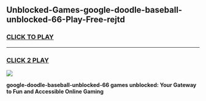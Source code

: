 
## Unblocked-Games-google-doodle-baseball-unblocked-66-Play-Free-rejtd
<h3>
<a href="https://premium76.site?title=google-doodle-baseball-unblocked-66&ref=20M">CLICK TO PLAY</a></h3>
<hr>

<h3>
<a href="https://premium76.site?title=google-doodle-baseball-unblocked-66&ref=20M">CLICK 2 PLAY</a>
  
</h3>

<a href="https://premium76.site?title=google-doodle-baseball-unblocked-66&ref=19M"><img src="https://clearcache.store/games.png"></a>


**google-doodle-baseball-unblocked-66 games unblocked: Your Gateway to Fun and Accessible Online Gaming**
